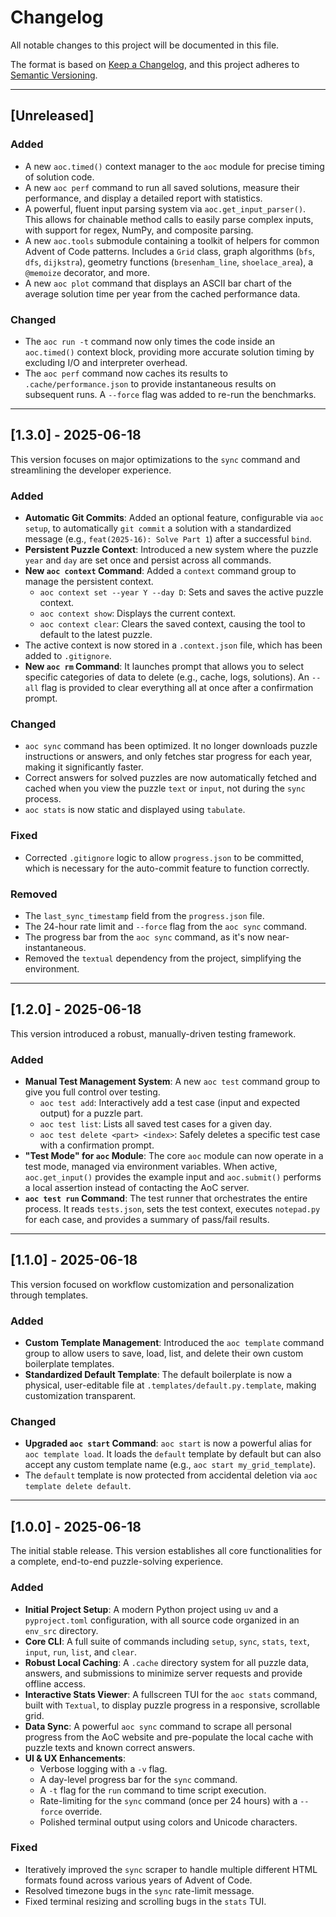 # Changelog

All notable changes to this project will be documented in this file.

The format is based on [Keep a Changelog](https://keepachangelog.com/en/1.0.0/),
and this project adheres to [Semantic Versioning](https://semver.org/spec/v2.0.0.html).

---

## [Unreleased]

### Added
- A new `aoc.timed()` context manager to the `aoc` module for precise timing of solution code.
- A new `aoc perf` command to run all saved solutions, measure their performance, and display a detailed report with statistics.
- A powerful, fluent input parsing system via `aoc.get_input_parser()`. This allows for chainable method calls to easily parse complex inputs, with support for regex, NumPy, and composite parsing.
- A new `aoc.tools` submodule containing a toolkit of helpers for common Advent of Code patterns. Includes a `Grid` class, graph algorithms (`bfs`, `dfs`, `dijkstra`), geometry functions (`bresenham_line`, `shoelace_area`), a `@memoize` decorator, and more.
- A new `aoc plot` command that displays an ASCII bar chart of the average solution time per year from the cached performance data.

### Changed
- The `aoc run -t` command now only times the code inside an `aoc.timed()` context block, providing more accurate solution timing by excluding I/O and interpreter overhead.
- The `aoc perf` command now caches its results to `.cache/performance.json` to provide instantaneous results on subsequent runs. A `--force` flag was added to re-run the benchmarks.

---

## [1.3.0] - 2025-06-18

This version focuses on major optimizations to the `sync` command and streamlining the developer experience.

### Added
- **Automatic Git Commits**: Added an optional feature, configurable via `aoc setup`, to automatically `git commit` a solution with a standardized message (e.g., `feat(2025-16): Solve Part 1`) after a successful `bind`.
- **Persistent Puzzle Context**: Introduced a new system where the puzzle `year` and `day` are set once and persist across all commands.
- **New `aoc context` Command**: Added a `context` command group to manage the persistent context.
  - `aoc context set --year Y --day D`: Sets and saves the active puzzle context.
  - `aoc context show`: Displays the current context.
  - `aoc context clear`: Clears the saved context, causing the tool to default to the latest puzzle.
- The active context is now stored in a `.context.json` file, which has been added to `.gitignore`.
- **New `aoc rm` Command**: It launches prompt that allows you to select specific categories of data to delete (e.g., cache, logs, solutions). An `--all` flag is provided to clear everything all at once after a confirmation prompt.

### Changed
- `aoc sync` command has been optimized. It no longer downloads puzzle instructions or answers, and only fetches star progress for each year, making it significantly faster.
- Correct answers for solved puzzles are now automatically fetched and cached when you view the puzzle `text` or `input`, not during the `sync` process.
- `aoc stats` is now static and displayed using `tabulate`.

### Fixed
- Corrected `.gitignore` logic to allow `progress.json` to be committed, which is necessary for the auto-commit feature to function correctly.

### Removed
- The `last_sync_timestamp` field from the `progress.json` file.
- The 24-hour rate limit and `--force` flag from the `aoc sync` command.
- The progress bar from the `aoc sync` command, as it's now near-instantaneous.
- Removed the `textual` dependency from the project, simplifying the environment.

---

## [1.2.0] - 2025-06-18

This version introduced a robust, manually-driven testing framework.

### Added
- **Manual Test Management System**: A new `aoc test` command group to give you full control over testing.
  - `aoc test add`: Interactively add a test case (input and expected output) for a puzzle part.
  - `aoc test list`: Lists all saved test cases for a given day.
  - `aoc test delete <part> <index>`: Safely deletes a specific test case with a confirmation prompt.
- **"Test Mode" for `aoc` Module**: The core `aoc` module can now operate in a test mode, managed via environment variables. When active, `aoc.get_input()` provides the example input and `aoc.submit()` performs a local assertion instead of contacting the AoC server.
- **`aoc test run` Command**: The test runner that orchestrates the entire process. It reads `tests.json`, sets the test context, executes `notepad.py` for each case, and provides a summary of pass/fail results.

---

## [1.1.0] - 2025-06-18

This version focused on workflow customization and personalization through templates.

### Added
- **Custom Template Management**: Introduced the `aoc template` command group to allow users to save, load, list, and delete their own custom boilerplate templates.
- **Standardized Default Template**: The default boilerplate is now a physical, user-editable file at `.templates/default.py.template`, making customization transparent.

### Changed
- **Upgraded `aoc start` Command**: `aoc start` is now a powerful alias for `aoc template load`. It loads the `default` template by default but can also accept any custom template name (e.g., `aoc start my_grid_template`).
- The `default` template is now protected from accidental deletion via `aoc template delete default`.

---

## [1.0.0] - 2025-06-18

The initial stable release. This version establishes all core functionalities for a complete, end-to-end puzzle-solving experience.

### Added
- **Initial Project Setup**: A modern Python project using `uv` and a `pyproject.toml` configuration, with all source code organized in an `env_src` directory.
- **Core CLI**: A full suite of commands including `setup`, `sync`, `stats`, `text`, `input`, `run`, `list`, and `clear`.
- **Robust Local Caching**: A `.cache` directory system for all puzzle data, answers, and submissions to minimize server requests and provide offline access.
- **Interactive Stats Viewer**: A fullscreen TUI for the `aoc stats` command, built with `Textual`, to display puzzle progress in a responsive, scrollable grid.
- **Data Sync**: A powerful `aoc sync` command to scrape all personal progress from the AoC website and pre-populate the local cache with puzzle texts and known correct answers.
- **UI & UX Enhancements**:
  - Verbose logging with a `-v` flag.
  - A day-level progress bar for the `sync` command.
  - A `-t` flag for the `run` command to time script execution.
  - Rate-limiting for the `sync` command (once per 24 hours) with a `--force` override.
  - Polished terminal output using colors and Unicode characters.

### Fixed
- Iteratively improved the `sync` scraper to handle multiple different HTML formats found across various years of Advent of Code.
- Resolved timezone bugs in the `sync` rate-limit message.
- Fixed terminal resizing and scrolling bugs in the `stats` TUI.
